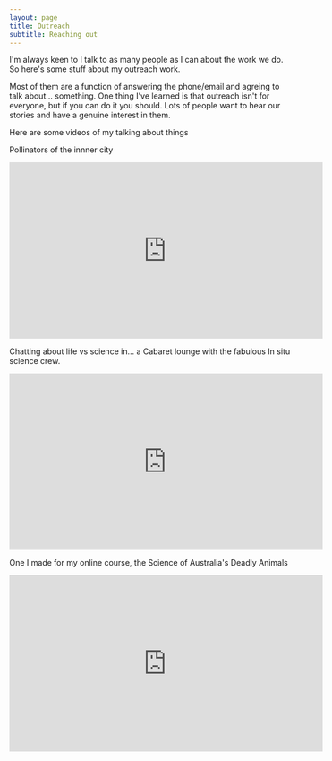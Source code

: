 ```yaml
---
layout: page
title: Outreach
subtitle: Reaching out
---
```


I'm always keen to  I talk to as many people as I can about the work we do.  So here's some stuff about my outreach work.  

Most of them are a function of answering the phone/email and agreing to talk about... something. One thing I've learned is that outreach isn't for everyone, but if you can do it you should.  Lots of people want to hear our stories and have a genuine interest in them.  




Here are some videos of my talking about things

Pollinators of the innner city

<iframe width="560" height="315" src="https://www.youtube.com/embed/z9GzR02qrIk" title="YouTube video player" frameborder="0" allow="accelerometer; autoplay; clipboard-write; encrypted-media; gyroscope; picture-in-picture" allowfullscreen></iframe>


Chatting about life vs science in...  a Cabaret lounge with the fabulous In situ science crew.

<iframe width="560" height="315" src="https://www.youtube.com/embed/z3u2JwGuZwo" title="YouTube video player" frameborder="0" allow="accelerometer; autoplay; clipboard-write; encrypted-media; gyroscope; picture-in-picture" allowfullscreen></iframe>


One I made for my online course, the Science of Australia's Deadly Animals
<iframe width="560" height="315" src="https://www.youtube.com/embed/nS4-2eSd_nM" title="YouTube video player" frameborder="0" allow="accelerometer; autoplay; clipboard-write; encrypted-media; gyroscope; picture-in-picture" allowfullscreen></iframe>
